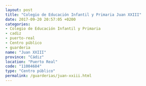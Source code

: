 ```yaml
---
layout: post
title: "Colegio de Educación Infantil y Primaria Juan XXIII"
date: 2017-09-20 20:57:05 +0200
categories:
- Colegio de Educación Infantil y Primaria
- cadiz
- puerto-real
- Centro público
- guarderia
name: "Juan XXIII"
province: "Cádiz"
location: "Puerto Real"
code: "11004684"
type: "Centro público"
permalink: /guarderias/juan-xxiii.html
---
```


